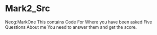 # Mark2_Src
 Neog:MarkOne
This contains Code For Where you have been asked Five Questions About me You need to answer them and get the score.